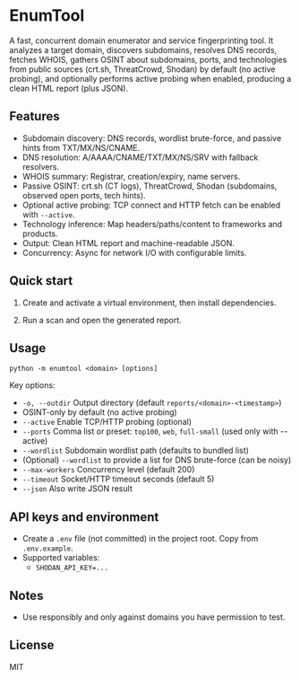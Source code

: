 # EnumTool

A fast, concurrent domain enumerator and service fingerprinting tool. It analyzes a target domain, discovers subdomains, resolves DNS records, fetches WHOIS, gathers OSINT about subdomains, ports, and technologies from public sources (crt.sh, ThreatCrowd, Shodan) by default (no active probing), and optionally performs active probing when enabled, producing a clean HTML report (plus JSON).

## Features

- Subdomain discovery: DNS records, wordlist brute-force, and passive hints from TXT/MX/NS/CNAME.
- DNS resolution: A/AAAA/CNAME/TXT/MX/NS/SRV with fallback resolvers.
- WHOIS summary: Registrar, creation/expiry, name servers.
- Passive OSINT: crt.sh (CT logs), ThreatCrowd, Shodan (subdomains, observed open ports, tech hints).
- Optional active probing: TCP connect and HTTP fetch can be enabled with `--active`.
- Technology inference: Map headers/paths/content to frameworks and products.
- Output: Clean HTML report and machine-readable JSON.
- Concurrency: Async for network I/O with configurable limits.

## Quick start

1) Create and activate a virtual environment, then install dependencies.

2) Run a scan and open the generated report.

## Usage

```
python -m enumtool <domain> [options]
```

Key options:
- `-o, --outdir` Output directory (default `reports/<domain>-<timestamp>`)
- OSINT-only by default (no active probing)
- `--active` Enable TCP/HTTP probing (optional)
- `--ports` Comma list or preset: `top100`, `web`, `full-small` (used only with --active)
- `--wordlist` Subdomain wordlist path (defaults to bundled list)
- (Optional) `--wordlist` to provide a list for DNS brute-force (can be noisy)
- `--max-workers` Concurrency level (default 200)
- `--timeout` Socket/HTTP timeout seconds (default 5)
- `--json` Also write JSON result

## API keys and environment
- Create a `.env` file (not committed) in the project root. Copy from `.env.example`.
- Supported variables:
	- `SHODAN_API_KEY=...`

## Notes
- Use responsibly and only against domains you have permission to test.

## License
MIT